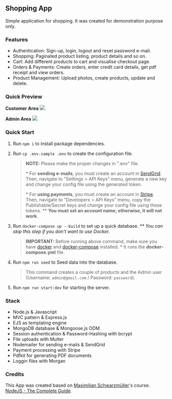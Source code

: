 ## Shopping App

Simple application for shopping. It was created for demonstration purpose only.

### Features

- Authentication: Sign-up, login, logout and reset password e-mail.
- Shopping: Paginated product listing, product details and so on.
- Cart: Add different products to cart and visualise checkout page.
- Orders & Payments: Create orders, enter credit card details, get pdf receipt and view orders.
- Product Management: Upload photos, create products, update and delete.

### Quick Preview

**Customer Area**
<kbd>
    <img src="./quick-preview.gif">
</kbd>

**Admin Area**
<kbd>
    <img src="./quick-preview-admin.gif">
</kbd>

### Quick Start

1. Run `npm i` to install package dependencies.

2. Run `cp .env.sample .env` to create the configuration file.
    > **NOTE:** Please make the proper changes in ".env" file. 
    >
    > \* For **sending e-mails**, you must create an account in [SendGrid](https://sendgrid.com). Then, navigate to "Settings > API Keys" menu, generate a new key and change your config file using the generated token.
    >
    > \* For **using payments**, you must create an account in [Stripe](https://stripe.com). Then, navigate to "Developers > API Keys" menu, copy the Publishable/Secret keys and change your config file using these tokens. ** **You must set an account name; otherwise, it will not work**.

3. Run `docker-compose up --build` to set up a quick database. _** You can skip this step if you don't want to use Docker._

    > **IMPORTANT:** Before running above command, make sure you have [docker](https://docs.docker.com/engine/install/) and [docker-compose](https://docs.docker.com/compose/install/) installed. * It runs the **docker-compose.yml** file.

4. Run `npm run seed` to Seed data into the database.

    > This command creates a couple of products and the Admin user (Username: `admin@gmail.com` / Password: `password`).

5. Run `npm run start:dev` for starting the server.

### Stack

- Node.js & Javascript
- MVC pattern & Express.js
- EJS as templating engine
- MongoDB database & Mongoose.js ODM
- Session authentication & Password-Hashing with bcrypt
- File uploads with Multer
- Nodemailer for sending e-mails & SendGrid
- Payment processing with Stripe
- Pdfkit for generating PDF documents
- Loggin files with Morgan

### Credits

This App was created based on [Maximilian Schwarzmüller](https://academind.com/team/#maximilian)'s course. [NodeJS - The Complete Guide](https://academind.com/learn/our-courses/).
